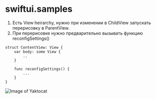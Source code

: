 # swiftui.samples


1. Есть View heirarchy, нужно при изменении в ChildView запускать перерисовку в ParentView. <br>
2. При перерисовке нужно предварительно вызывать функцию reconfigSettings() <br>

```
struct ContentView: View {
    var body: some View {
        ..
    }

    func reconfigSettings() {
        ...
    }
}
```
![Image of Yaktocat](https://sim-repo.github.com/images/swiftui1.png)

